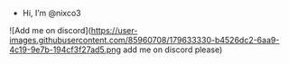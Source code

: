 - Hi, I’m @nixco3  
   
![Add me on discord](https://user-images.githubusercontent.com/85960708/179633330-b4526dc2-6aa9-4c19-9e7b-194cf3f27ad5.png add me on discord please)
